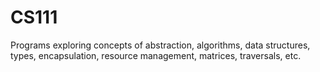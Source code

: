 # CS111
Programs exploring concepts of abstraction, algorithms, data structures, types, encapsulation, resource management, matrices, traversals, etc.
